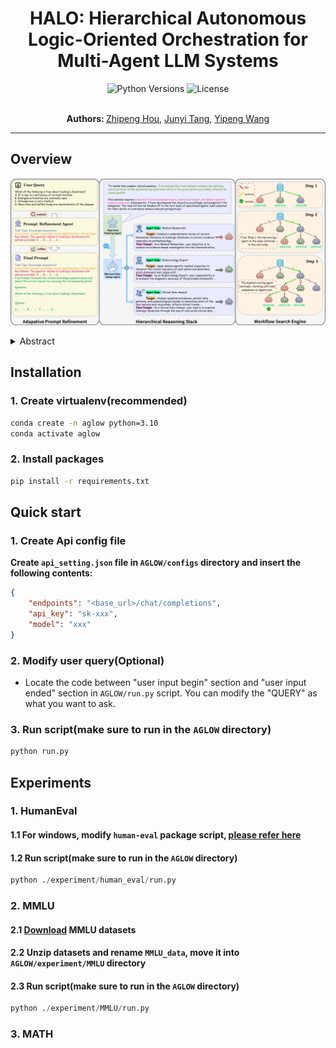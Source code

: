 <h1 align="center">
    HALO: Hierarchical Autonomous Logic-Oriented Orchestration for Multi-Agent LLM Systems
</h1>
<div align="center">
  <img src="https://img.shields.io/badge/Python-3.10%2B-blue.svg" alt="Python Versions">
  <img src="https://img.shields.io/badge/License-MIT-red.svg" alt="License">
</div>
<p align="center">
  <br>
  <b>Authors: </b>
  <a href="https://www.semanticscholar.org/author/Zhipeng-Hou/2307312578">Zhipeng Hou</a>,
  <a href="https://github.com/Haaareally">Junyi Tang</a>,
  <a href="https://github.com/Xwwww-yp">Yipeng Wang</a>
</p>

---

## Overview

![HALO functions as a three-stage paradigm](./assets/overview.png)

<details><summary>Abstract</summary>
    Recent advancements in Multi-Agent Systems (MAS) powered by Large Language Models (LLMs) have demonstrated tremendous potential in diverse task scenarios. Nonetheless, existing agentic systems typically rely on predefined agent-role design spaces and static communication structures, limiting their adaptability as well as flexibility in complex interaction environments and leading to subpar performance on highly specialized and expert-level tasks. To address these issues, we introduce HALO, a multi-agent collaboration framework based on a hierarchical reasoning architecture. Specifically, we incorporate a high-level planning agent for task decomposition, mid-level role-design agents for subtask-specific agent instantiation, and low-level inference agents for subtask execution. Particularly, subtask execution is reformulated as a structured workflow search problem, where Monte Carlo Tree Search (MCTS) systematically explores the agentic action space to construct optimal reasoning trajectories. Additionally, as the majority of users lack expertise in prompt engineering, we leverage an Adaptive Prompt Refinement module to transform raw queries into task-specific prompts. Empirical evaluations on Code Generation (HumanEval), General Reasoning (MMLU), and Arithmetic Reasoning (MATH) benchmark datasets highlight the effectiveness of HALO, yielding a 14.4% average improvement over state-of-the-art baselines. Notably, HALO achieves up to 13.3% performance gain on the Moral Scenarios subject in the MMLU benchmark and up to 19.6% performance gain on the Algebra subarea in the MATH benchmark, indicating its advanced proficiency in tackling highly specialized and expert-level tasks.
</details>

## Installation

### 1. Create virtualenv(recommended)

```bash
conda create -n aglow python=3.10
conda activate aglow
```

### 2. Install packages

```bash
pip install -r requirements.txt
```

## Quick start

### 1. Create Api config file

**Create `api_setting.json` file in `AGLOW/configs` directory and insert the following contents:**

```json
{
    "endpoints": "<base_url>/chat/completions",
    "api_key": "sk-xxx",
    "model": "xxx"
}
```

### 2. Modify user query(Optional)

- Locate the code between "user input begin" section and "user input ended" section in `AGLOW/run.py` script. You can modify the "QUERY" as what you want to ask.

### 3. Run script(make sure to run in the `AGLOW` directory)

```bash
python run.py
```

## Experiments

### 1. HumanEval

#### 1.1 For windows, modify `human-eval` package script, [please refer here](https://github.com/openai/human-eval/issues/45#issuecomment-2194144978)

#### 1.2 Run script(make sure to run in the `AGLOW` directory)

```python
python ./experiment/human_eval/run.py
```

### 2. MMLU

#### 2.1 [**Download**](https://people.eecs.berkeley.edu/~hendrycks/data.tar) MMLU datasets

#### 2.2 Unzip datasets and rename `MMLU_data`, move it into `AGLOW/experiment/MMLU` directory

#### 2.3 Run script(make sure to run in the `AGLOW` directory)

```python
python ./experiment/MMLU/run.py
```

### 3. MATH

